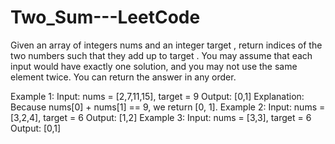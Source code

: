 # Two_Sum---LeetCode
Given an array of integers nums and an integer target , return indices of the two numbers such that
they add up to target .
You may assume that each input would have exactly one solution, and you may not use the same
element twice.
You can return the answer in any order.

Example 1:
Input: nums = [2,7,11,15], target = 9
Output: [0,1]
Explanation: Because nums[0] + nums[1] == 9, we return [0, 1].
Example 2:
Input: nums = [3,2,4], target = 6
Output: [1,2]
Example 3:
Input: nums = [3,3], target = 6
Output: [0,1]
